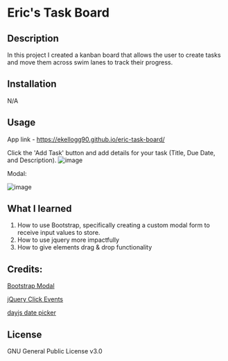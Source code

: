 # Eric's Task Board

## Description

In this project I created a kanban board that allows the user to create tasks and move them across swim lanes to track their progress.

## Installation

N/A

## Usage

App link - https://ekellogg90.github.io/eric-task-board/

Click the 'Add Task' button and add details for your task (Title, Due Date, and Description).
![image](https://github.com/ekellogg90/eric-task-board/assets/140920153/d406131e-dc60-4897-a303-89cb96e7c0fb)

Modal:

![image](https://github.com/ekellogg90/eric-task-board/assets/140920153/f04c98e8-010b-45f5-8fa9-b069d1551a47)


## What I learned

1. How to use Bootstrap, specifically creating a custom modal form to receive input values to store.
2. How to use jquery more impactfully
3. How to give elements drag & drop functionality
  
## Credits:

[Bootstrap Modal](https://getbootstrap.com/docs/5.3/components/modal/)

[jQuery Click Events](https://api.jquery.com/click/)

[dayjs date picker](https://day.js.org/)

## License

GNU General Public License v3.0

